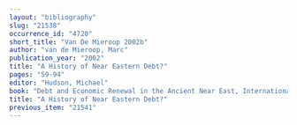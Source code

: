 ```yaml
---
layout: "bibliography"
slug: "21538"
occurrence_id: "4720"
short_title: "Van De Mieroop 2002b"
author: "van de Mieroop, Marc"
publication_year: "2002"
title: "A History of Near Eastern Debt?"
pages: "59-94"
editor: "Hudson, Michael"
book: "Debt and Economic Renewal in the Ancient Near East, International Scholars Conference on Ancient Near Eastern Economies, Volume 3 (Bethesda)"
title: "A History of Near Eastern Debt?"
previous_item: "21541"
---
```

